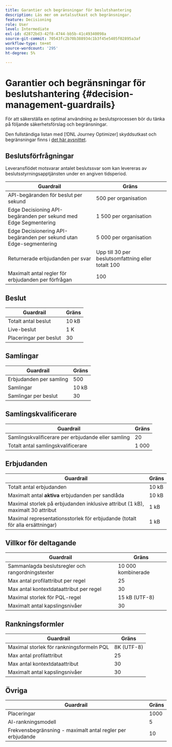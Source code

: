 ```yaml
---
title: Garantier och begränsningar för beslutshantering
description: Läs mer om avtalsutkast och begränsningar.
feature: Decisioning
role: User
level: Intermediate
exl-id: d2872bd3-42f8-4744-bb5b-41c49340098a
source-git-commit: 70543fc2b70b388934c1b3f45e5405f02895a3af
workflow-type: tm+mt
source-wordcount: '295'
ht-degree: 5%

---
```


# Garantier och begränsningar för beslutshantering {#decision-management-guardrails}

För att säkerställa en optimal användning av beslutsprocessen bör du tänka på följande säkerhetsförslag och begränsningar.

Den fullständiga listan med [!DNL Journey Optimizer] skyddsutkast och begränsningar finns i [det här avsnittet](../start/guardrails.md).

## Beslutsförfrågningar

Leveransflödet motsvarar antalet beslutssvar som kan levereras av beslutsstyrningsapptjänsten under en angiven tidsperiod.

| Guardrail | Gräns |
| ------- | ------- |
| API-begäranden för beslut per sekund | 500 per organisation |
| Edge Decisioning API-begäranden per sekund med Edge Segmentering | 1 500 per organisation |
| Edge Decisionering API-begäranden per sekund utan Edge-segmentering | 5 000 per organisation |
| Returnerade erbjudanden per svar | Upp till 30 per beslutsomfattning eller totalt 100 |
| Maximalt antal regler för erbjudanden per förfrågan | 100 |

## Beslut

| Guardrail | Gräns |
| ------- | ------- |
| Totalt antal beslut | 10 kB |
| Live-beslut | 1 K |
| Placeringar per beslut | 30 |

## Samlingar

| Guardrail | Gräns |
| ------- | ------- |
| Erbjudanden per samling | 500 |
| Samlingar | 10 kB |
| Samlingar per beslut | 30 |

## Samlingskvalificerare

| Guardrail | Gräns |
| ------- | ------- |
| Samlingskvalificerare per erbjudande eller samling | 20 |
| Totalt antal samlingskvalificerare | 1 000 |

## Erbjudanden

| Guardrail | Gräns |
| ------- | ------- |
| Totalt antal erbjudanden | 10 kB |
| Maximalt antal **aktiva** erbjudanden per sandlåda | 10 kB |
| Maximal storlek på erbjudanden inklusive attribut (1 kB), maximalt 30 attribut | 1 kB |
| Maximal representationsstorlek för erbjudande (totalt för alla ersättningar) | 1 kB |

## Villkor för deltagande

| Guardrail | Gräns |
| ------- | ------- |
| Sammanlagda beslutsregler och rangordningstexter | 10 000 kombinerade |
| Max antal profilattribut per regel | 25 |
| Max antal kontextdataattribut per regel | 30 |
| Maximal storlek för PQL-regel | 15 kB (UTF-8) |
| Maximalt antal kapslingsnivåer | 30 |

## Rankningsformler

| Guardrail | Gräns |
| ------- | ------- |
| Maximal storlek för rankningsformeln PQL | 8K (UTF-8) |
| Max antal profilattribut | 25 |
| Max antal kontextdataattribut | 30 |
| Maximalt antal kapslingsnivåer | 30 |

## Övriga

| Guardrail | Gräns |
| ------- | ------- |
| Placeringar | 1000 |
| AI-rankningsmodell | 5 |
| Frekvensbegränsning - maximalt antal regler per erbjudande | 10 |
